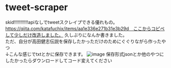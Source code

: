 # tweet-scraper
skid!!!!!!!!!!!apiなしでtweetスクレイプできる優れもの。https://qiita.com/katafuchix/items/aa1e336e271b31e3b29d　ここからコピペして少しだけ改造しました。
久しぶりになんか書きました。<br>
ただ、自分が高田健志伝説を保存したかっただけのためにぐぐりながら作ったやつ<br>
↓こんな感じでtxtとかに保存できます。
![image](https://github.com/Nagatochyan/tweet-scraper/assets/94958239/af040a40-a2a5-4c5e-97d9-38ea88c4bd78)
保存形式jsonとか他のやつにしたかったらダウンロードしてコード変えてください
